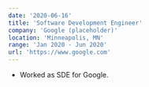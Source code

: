 ```yaml
---
date: '2020-06-16'
title: 'Software Development Engineer'
company: 'Google (placeholder)'
location: 'Minneapolis, MN'
range: 'Jan 2020 - Jun 2020'
url: 'https://www.google.com'
---
```


- Worked as SDE for Google.
